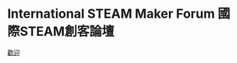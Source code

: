 # International STEAM Maker Forum 國際STEAM創客論壇

[歡迎](https://github.com/steam-maker/steam-maker-forum/issues/1)

